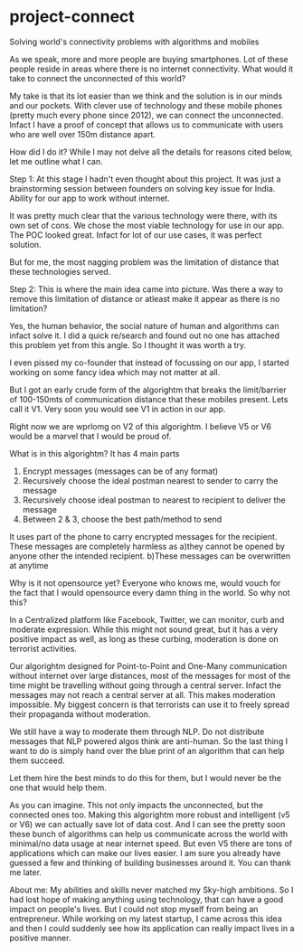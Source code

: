 # project-connect
Solving world's connectivity problems with algorithms and mobiles

As we speak, more and more people are buying smartphones. Lot of these people reside in areas where there is no internet connectivity. What would it take to connect the unconnected of this world?

My take is that its lot easier than we think and the solution is in our minds and our pockets. With clever use of technology and these mobile phones (pretty much every phone since 2012), we can connect the unconnected. Infact I have a proof of concept that allows us to communicate with users who are well over 150m distance apart.

How did I do it?
While I may not delve all the details for reasons cited below, let me outline what I can.

Step 1:
At this stage I hadn't even thought about this project. It was just a brainstorming session between founders on solving key issue for India. Ability for our app to work without internet.

It was pretty much clear that the various technology were there, with its own set of cons. We chose the most viable technology for use in our app. The POC looked great. Infact for lot of our use cases, it was perfect solution.

But for me, the most nagging problem was the limitation of distance that these technologies served.

Step 2:
This is where the main idea came into picture. Was there a way to remove this limitation of distance or atleast make it appear as there is no limitation?

Yes, the human behavior, the social nature of human and algorithms can infact solve it. I did a quick re/search and found out no one has attached this problem yet from this angle. So I thought it was worth a try.

I even pissed my co-founder that instead of focussing on our app, I started working on some fancy idea which may not matter at all.

But I got an early crude form of the algorightm that breaks the limit/barrier of 100-150mts of communication distance that these mobiles present. Lets call it V1. Very soon you would see V1 in action in our app.

Right now we are wprlomg on V2 of this algorightm. I believe V5 or V6 would be a marvel that I would be proud of.

What is in this algorightm?
It has 4 main parts
1) Encrypt messages (messages can be of any format)
2) Recursively choose the ideal postman nearest to sender to carry the message
3) Recursively choose ideal postman to nearest to recipient to deliver the message
4) Between 2 & 3, choose the best path/method to send

It uses part of the phone to carry encrypted messages for the recipient. 
These messages are completely harmless as 
a)they cannot be opened by anyone other the intended recipient.
b)These messages can be overwritten at anytime 

Why is it not opensource yet?
Everyone who knows me, would vouch for the fact that I would opensource every damn thing in the world. So why not this?

In a Centralized platform like Facebook, Twitter, we can monitor, curb and moderate expression. While this might not sound great, but it has a very positive impact as well, as long as these curbing, moderation is done on terrorist activities. 

Our algorightm designed for Point-to-Point and One-Many communication without internet over large distances, most of the messages for most of the time might be travelling without going through a central server. Infact the messages may not reach a central server at all. This makes moderation impossible. My biggest concern is that terrorists can use it to freely spread their propaganda without moderation.

We still have a way to moderate them through NLP. Do not distribute messages that NLP powered algos think are anti-human. So the last thing I want to do is simply hand over the blue print of an algorithm that can help them succeed. 

Let them hire the best minds to do this for them, but I would never be the one that would help them.


As you can imagine. This not only impacts the unconnected, but the connected ones too. Making this algorightm more robust and intelligent (v5 or V6) we can actually save lot of data cost. And I can see the pretty soon these bunch of algorithms can help us communicate across the world with minimal/no data usage at near internet speed. But even V5 there are tons of applications which can make our lives easier. I am sure you already have guessed a few and thinking of building businesses around it. You can thank me later.


About me:
My abilities and skills never matched my Sky-high ambitions. So I had lost hope of making anything using technology, that can have a good impact on people's lives. But I could not stop myself from being an entrepreneur. While working on my latest startup, I came across this idea and then I could suddenly see how its application can really impact lives in a positive manner.
